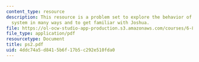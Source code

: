 ```yaml
---
content_type: resource
description: This resource is a problem set to explore the behavior of a rule-based
  system in many ways and to get familiar with Joshua.
file: https://ol-ocw-studio-app-production.s3.amazonaws.com/courses/6-871-knowledge-based-applications-systems-spring-2005/4ddc74a5d8415b6f17b5c292e510fda0_ps2.pdf
file_type: application/pdf
resourcetype: Document
title: ps2.pdf
uid: 4ddc74a5-d841-5b6f-17b5-c292e510fda0
---
```

